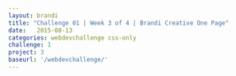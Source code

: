 ```yaml
---
layout: brandi
title: "Challenge 01 | Week 3 of 4 | Brandi Creative One Page"
date:   2015-08-13
categories: webdevchallenge css-only
challenge: 1
project: 3
baseurl: '/webdevchallenge/'
---
```

